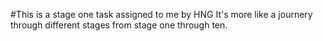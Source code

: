 #This is a stage one task assigned to me by HNG
It's more like a journery through different stages from stage one through ten.